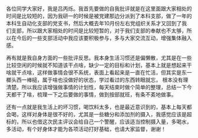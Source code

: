 各位同学大家好，我是吕丙烁。我首先要做的自我批评就是在这里面跟大家相处的时间是比较短的，因为我研一的时候是被党建那边分派到了本科支部，做了一年的本科生自动化支部的党支书，然后大概去年10月份左右党组织关系才又回到了我们支部，所以跟大家相处的时间是比较短暂的，对于我们支部的奉献也不太够，所以在今后的一些支部活动中我应该要积极参与，多与大家交流互动，增强集体融入感。

再有就是我自身方面的一些批评反思。我本身生活习惯还是偏懒散，尤其是在一些比较空闲的时候就不知道该干点啥，缺少一定的目标和计划，基本上就是想起来干啥就干点啥，这样做事情会很不系统，表面上看起来是一直在忙活，但其实是东一榔头西一棒槌，属于啥也没做好的状态，学过看过的东西转眼就忘， 根本没有理清楚。所以我应该增强做事情的计划性，每天结束时做个简单的整理，总结一下今天都干了啥，梳理一下之后要做的事情，做到按部就班，有条不紊地做事。

还有一点就是我生活上的坏习惯，喝饮料太多，也是最近意识到的，基本上每天都会喝，这样对身体是很不好的，尤其是一些糖分和添加剂的摄入，我感觉应该是超标的，所以也借这次民主评议会给自己一个警醒，应该适当控制摄入量，多喝水，多活动，有个好身体才能为各项活动打好基础，也请大家监督，谢谢！

